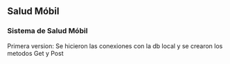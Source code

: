 ## Salud Móbil

### Sistema de Salud Móbil

Primera version: Se hicieron las conexiones con la db local y se crearon los metodos Get y Post

